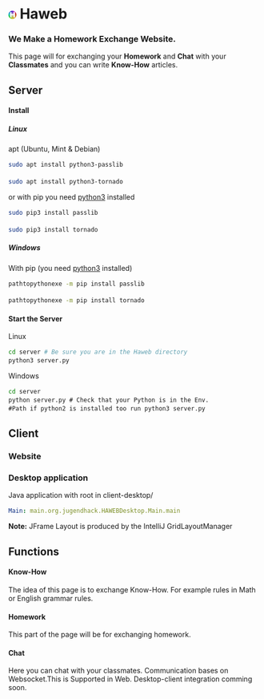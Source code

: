# ![Haweb](/client-html/icon/favicon-16x16.png) Haweb
### We Make a Homework Exchange Website. ###

This page will for exchanging your **Homework** and **Chat** with your **Classmates** and you can write **Know-How** articles.



## Server
#### Install
##### Linux
apt (Ubuntu, Mint & Debian)
```bash
sudo apt install python3-passlib

sudo apt install python3-tornado
```
or with pip you need [python3]("https://www.python.org/downloads/") installed
```bash
sudo pip3 install passlib

sudo pip3 install tornado
```
##### Windows
With pip (you need [python3]("https://www.python.org/downloads/") installed)
```cmd
pathtopythonexe -m pip install passlib

pathtopythonexe -m pip install tornado
```

#### Start the Server

Linux
```bash
cd server # Be sure you are in the Haweb directory
python3 server.py 
```
Windows
```cmd
cd server
python server.py # Check that your Python is in the Env. 
#Path if python2 is installed too run python3 server.py
```



## Client

### Website



### Desktop application

Java application with root in client-desktop/
```YAML
Main: main.org.jugendhack.HAWEBDesktop.Main.main
```
**Note:** JFrame Layout is produced by the IntelliJ GridLayoutManager




## Functions

#### Know-How

The idea of this page is to exchange Know-How. For example rules in Math or English grammar rules.

#### Homework

This part of the page will be for exchanging homework.

#### Chat

Here you can chat with your classmates.
Communication bases on Websocket.This is Supported in Web. Desktop-client integration comming soon.